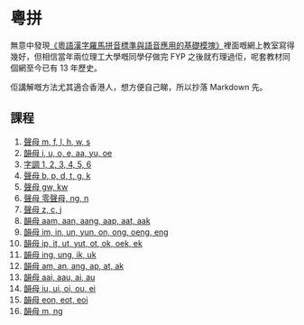 # 粵拼

無意中發現[《粵語漢字羅馬拼音標準與語音應用的基礎模塊》](http://www.iso10646hk.net/jp/index.jsp)裡面嘅網上教室寫得幾好，但相信當年兩位理工大學嘅同學仔做完 FYP 之後就冇理過佢，呢套教材同個網至今已有 13 年歷史。

佢講解嘅方法尤其適合香港人，想方便自己睇，所以抄落 Markdown 先。

## 課程

1. [聲母 m, f, l, h, w, s](./chapter01.md)
2. [韻母 i, u, o, e, aa, yu, oe](./chapter02.md)
3. [字調 1, 2, 3, 4, 5, 6](./chapter03.md)
4. [聲母 b, p, d, t, g, k](./chapter04.md)
5. [聲母 gw, kw](./chapter05.md)
6. [聲母 零聲母, ng, n](./chapter06.md)
7. [聲母 z, c, j](./chapter07.md)
8. [韻母 aam, aan, aang, aap, aat, aak](./chapter08.md)
9. [韻母 im, in, un, yun, on, ong, oeng, eng](./chapter09.md)
10. [韻母 ip, it, ut, yut, ot, ok, oek, ek](./chapter10.md)
11. [韻母 ing, ung, ik, uk](./chapter11.md)
12. [韻母 am, an, ang, ap, at, ak](./chapter12.md)
13. [韻母 aai, aau, ai, au](./chapter13.md)
14. [韻母 iu, ui, oi, ou, ei](./chapter14.md)
15. [韻母 eon, eot, eoi](./chapter15.md)
16. [韻母 m, ng](./chapter16.md)
